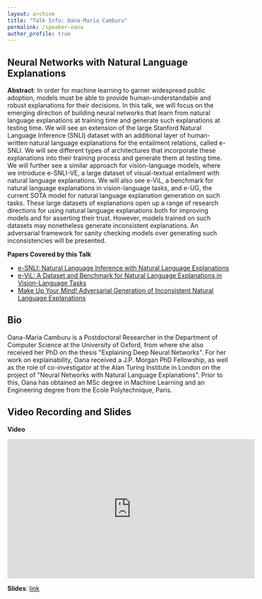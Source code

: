 ```yaml
---
layout: archive
title: "Talk Info: Oana-Maria Camburu"
permalink: /speaker-oana
author_profile: true
---
```


## Neural Networks with Natural Language Explanations

**Abstract**: In order for machine learning to garner widespread public adoption, models must be able to provide human-understandable and robust explanations for their decisions. In this talk, we will focus on the emerging direction of building neural networks that learn from natural language explanations at training time and generate such explanations at testing time. We will see an extension of the large Stanford Natural Language Inference (SNLI) dataset with an additional layer of human-written natural language explanations for the entailment relations, called e-SNLI. We will see different types of architectures that incorporate these explanations into their training process and generate them at testing time. We will further see a similar approach for vision-language models, where we introduce e-SNLI-VE, a large dataset of visual-textual entailment with natural language explanations. We will also see e-ViL, a benchmark for natural language explanations in vision-language tasks, and e-UG, the current SOTA model for natural language explanation generation on such tasks. These large datasets of explanations open up a range of research directions for using natural language explanations both for improving models and for asserting their trust. However, models trained on such datasets may nonetheless generate inconsistent explanations. An adversarial framework for sanity checking models over generating such inconsistencies will be presented.

**Papers Covered by this Talk**
  * [e-SNLI: Natural Language Inference with Natural Language Explanations](https://proceedings.neurips.cc/paper/2018/file/4c7a167bb329bd92580a99ce422d6fa6-Paper.pdf)
  * [e-ViL: A Dataset and Benchmark for Natural Language Explanations in Vision-Language Tasks](https://openaccess.thecvf.com/content/ICCV2021/papers/Kayser_E-ViL_A_Dataset_and_Benchmark_for_Natural_Language_Explanations_in_ICCV_2021_paper.pdf)
  * [Make Up Your Mind! Adversarial Generation of Inconsistent Natural Language Explanations](https://aclanthology.org/2020.acl-main.382/)


## Bio

Oana-Maria Camburu is a Postdoctoral Researcher in the Department of Computer Science at the University of Oxford, from where she also received her PhD on the thesis "Explaining Deep Neural Networks". For her work on explainability, Oana received a J.P. Morgan PhD Fellowship, as well as the role of co-investigator at the Alan Turing Institute in London on the project of "Neural Networks with Natural Language Explanations". Prior to this, Oana has obtained an MSc degree in Machine Learning and an Engineering degree from the Ecole Polytechnique, Paris.

## Video Recording and Slides

**Video**
<tr>
  <td>
    <p>
    <iframe width="560" height="315" src="https://www.youtube.com/embed/-bopzFou7jQ" frameborder="0" allow="autoplay; encrypted-media" allowfullscreen></iframe>
    </p>
    <p>
      <script async class="speakerdeck-embed" data-id="701ed3acf1cf49399289c25261c421f6" data-ratio="1.33333333333333" src="//speakerdeck.com/assets/embed.js"></script>
    </p>
  </td>
</tr>

**Slides**: [link](https://drive.google.com/file/d/1HnrbLZKU86IcC-d9OuPPvyox4gG7qKWK/view?usp=sharing)